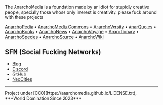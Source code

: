 The AnarchoMedia is a foundation made by an idiot for stupidly creative people, specially those whose only interest is creativity. please fuck around with these projects

[AnarchoPedia](https://anarchomedia.github.io/AnarchoPedia) • [AnarchoMedia Commons](https://anarchomedia.github.io/AnarchoMedia-Commons) • [AnarchoVersity](https://anarchomedia.github.io/AnarchoVersity) • [AnarQuotes](https://anarchomedia.github.io/AnarQuotes) • [AnarchoBooks](https://anarchomedia.github.io/AnarchoBooks) • [AnarchoNews](https://anarchomedia.github.io/AnarchoNews) • [AnarchoVoyage](https://anarchomedia.github.io/AnarchoVoyage) • [AnarcTionary](https://anarchomedia.github.io/AnarcTionary) • [AnarchoSpecies](https://anarchomedia.github.io/AnarchoSpecies) • [AnarchoSource](https://anarchomedia.github.io/AnarchoSource) • [AnarchoWiki](https://anarchomedia.github.io/AnarchoWiki)

## SFN (Social Fucking Networks)

- [Blog](https://anarchomedia.blogspot.com/)
- [Discord](https://discord.com/invite/xUr5Se99k7)
- [GitHub](https://github.com/AnarchoMedia)
- [NeoCities](https://gabethecat.neocities.org/anachomedia)

<hr>  
Project under [CC0](https://anarchomedia.github.io/LICENSE.txt), ***World Domination Since 2023***
